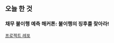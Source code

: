 ## 오늘 한 것

### 채무 불이행 예측 해커톤: 불이행의 징후를 찾아라!

[프로젝트 레포](https://github.com/FISA-3rd-PJT/prediction-of-default/blob/441bb0611dd5e205f9e285cd0a42dbd030404c95/README.md)
